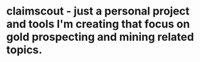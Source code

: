 # claimscout - just a personal project and tools I'm creating that focus on gold prospecting and mining related topics. 
